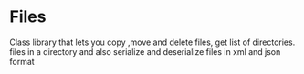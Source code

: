 # Files
Class library that lets you copy ,move and delete files, get list of directories. files in a directory and also serialize and deserialize files in xml and json format

